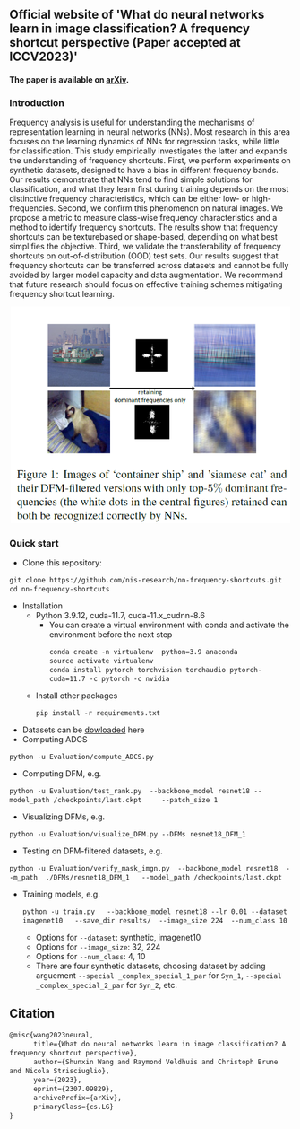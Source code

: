 ## Official website of 'What do neural networks learn in image classification? A frequency shortcut perspective (Paper accepted at ICCV2023)'
#### The paper is available on [arXiv](https://arxiv.org/abs/2307.09829).

### Introduction

Frequency analysis is useful for understanding the mechanisms of representation learning in neural networks (NNs). Most research in this area focuses on the learning dynamics of NNs for regression tasks, while little for classification. This study empirically investigates the latter and expands the understanding of frequency shortcuts. First, we perform experiments on synthetic datasets, designed to have a bias in different frequency bands. Our results demonstrate that NNs tend to find simple solutions for classification, and what they learn first during training depends on the most distinctive frequency characteristics, which can be either low- or high-frequencies. Second, we confirm this phenomenon on natural images. We
propose a metric to measure class-wise frequency characteristics and a method to identify frequency shortcuts. The results show that frequency shortcuts can be texturebased
or shape-based, depending on what best simplifies the objective. Third, we validate the transferability of frequency shortcuts on out-of-distribution (OOD) test
sets. Our results suggest that frequency shortcuts can be transferred across datasets and cannot be fully avoided by larger model capacity and data augmentation. We recommend
that future research should focus on effective training schemes mitigating frequency shortcut learning.

<p align="center"><img src="figures/teaser.png" width="500"></p>


### Quick start

* Clone this repository:
```
git clone https://github.com/nis-research/nn-frequency-shortcuts.git
cd nn-frequency-shortcuts
```

* Installation
	* Python 3.9.12, cuda-11.7, cuda-11.x_cudnn-8.6
		* You can create a virtual environment with conda and activate the environment before the next step
			```
			conda create -n virtualenv  python=3.9 anaconda
			source activate virtualenv
			conda install pytorch torchvision torchaudio pytorch-cuda=11.7 -c pytorch -c nvidia
			```
	* Install other packages
		```
		pip install -r requirements.txt
		```
* Datasets can be [dowloaded](https://drive.google.com/drive/folders/1Ug4WDwQWlFJpdks1woSsY6gWuSMYzNSB?usp=sharing) here
* Computing ADCS
```
python -u Evaluation/compute_ADCS.py
```

* Computing DFM, e.g.
		
```
python -u Evaluation/test_rank.py  --backbone_model resnet18 --model_path /checkpoints/last.ckpt     --patch_size 1 
```

* Visualizing DFMs, e.g. 
```
python -u Evaluation/visualize_DFM.py --DFMs resnet18_DFM_1
```
* Testing on DFM-filtered datasets, e.g.
```
python -u Evaluation/verify_mask_imgn.py  --backbone_model resnet18  --m_path  ./DFMs/resnet18_DFM_1   --model_path /checkpoints/last.ckpt  

```




* Training models, e.g. 
	```
	python -u train.py   --backbone_model resnet18 --lr 0.01 --dataset imagenet10   --save_dir results/  --image_size 224  --num_class 10    
	```
	* Options for `--dataset`: synthetic, imagenet10
	* Options for `--image_size`: 32, 224
	* Options for `--num_class`: 4, 10
	* There are four synthetic datasets, choosing dataset by adding arguement `--special _complex_special_1_par` for `Syn_1`, `--special _complex_special_2_par` for `Syn_2`, etc.

## Citation

```
@misc{wang2023neural,
      title={What do neural networks learn in image classification? A frequency shortcut perspective}, 
      author={Shunxin Wang and Raymond Veldhuis and Christoph Brune and Nicola Strisciuglio},
      year={2023},
      eprint={2307.09829},
      archivePrefix={arXiv},
      primaryClass={cs.LG}
}
```

